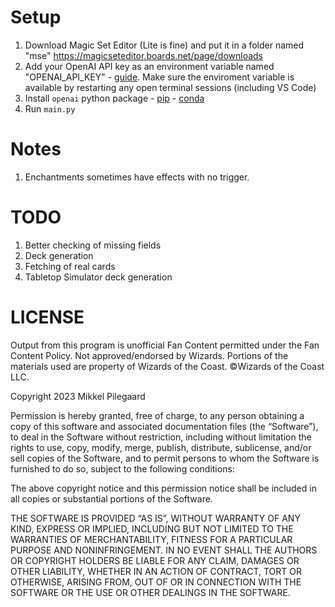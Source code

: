 # Setup

1. Download Magic Set Editor (Lite is fine) and put it in a folder named "mse" https://magicseteditor.boards.net/page/downloads
2. Add your OpenAI API key as an environment variable named "OPENAI_API_KEY" - [guide](https://help.openai.com/en/articles/5112595-best-practices-for-api-key-safety). Make sure the enviroment variable is available by restarting any open terminal sessions (including VS Code)
3. Install `openai` python package - [pip](https://pypi.org/project/openai/) - [conda](https://anaconda.org/conda-forge/openai)
3. Run `main.py`

# Notes

1. Enchantments sometimes have effects with no trigger. 

# TODO

1. Better checking of missing fields
2. Deck generation
3. Fetching of real cards
4. Tabletop Simulator deck generation


# LICENSE

Output from this program is unofficial Fan Content permitted under the Fan Content Policy. Not approved/endorsed by Wizards. Portions of the materials used are property of Wizards of the Coast. ©Wizards of the Coast LLC.

Copyright 2023 Mikkel Pilegaard

Permission is hereby granted, free of charge, to any person obtaining a copy of this software and associated documentation files (the “Software”), to deal in the Software without restriction, including without limitation the rights to use, copy, modify, merge, publish, distribute, sublicense, and/or sell copies of the Software, and to permit persons to whom the Software is furnished to do so, subject to the following conditions:

The above copyright notice and this permission notice shall be included in all copies or substantial portions of the Software.

THE SOFTWARE IS PROVIDED “AS IS”, WITHOUT WARRANTY OF ANY KIND, EXPRESS OR IMPLIED, INCLUDING BUT NOT LIMITED TO THE WARRANTIES OF MERCHANTABILITY, FITNESS FOR A PARTICULAR PURPOSE AND NONINFRINGEMENT. IN NO EVENT SHALL THE AUTHORS OR COPYRIGHT HOLDERS BE LIABLE FOR ANY CLAIM, DAMAGES OR OTHER LIABILITY, WHETHER IN AN ACTION OF CONTRACT, TORT OR OTHERWISE, ARISING FROM, OUT OF OR IN CONNECTION WITH THE SOFTWARE OR THE USE OR OTHER DEALINGS IN THE SOFTWARE.